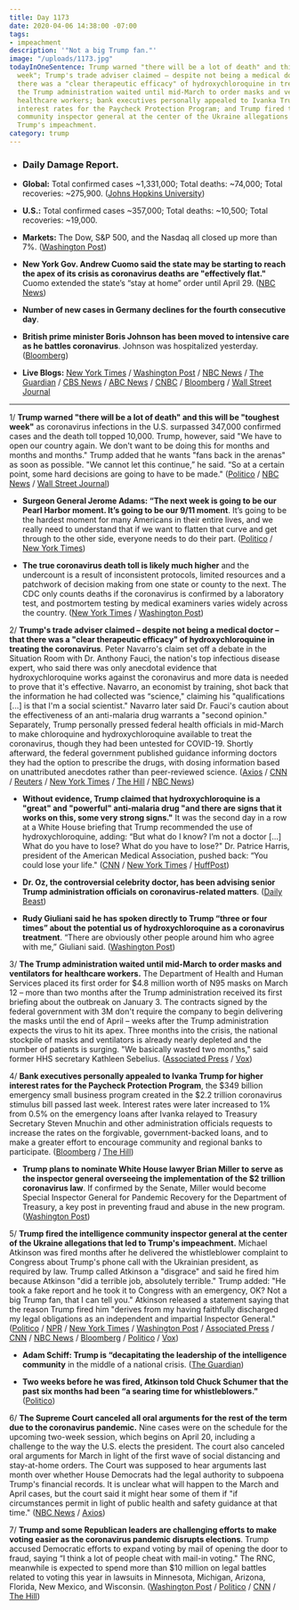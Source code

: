 ```yaml
---
title: Day 1173
date: 2020-04-06 14:38:00 -07:00
tags:
- impeachment
description: '"Not a big Trump fan."'
image: "/uploads/1173.jpg"
todayInOneSentence: Trump warned "there will be a lot of death" and this will be "toughest
  week"; Trump's trade adviser claimed – despite not being a medical doctor – that
  there was a "clear therapeutic efficacy" of hydroxychloroquine in treating the coronavirus;
  the Trump administration waited until mid-March to order masks and ventilators for
  healthcare workers; bank executives personally appealed to Ivanka Trump for higher
  interest rates for the Paycheck Protection Program; and Trump fired the intelligence
  community inspector general at the center of the Ukraine allegations that led to
  Trump's impeachment.
category: trump
---
```


* ### Daily Damage Report.

* **Global:** Total confirmed cases \~1,331,000; Total deaths: \~74,000; Total recoveries: \~275,900. ([Johns Hopkins University](https://coronavirus.jhu.edu/map.html))

* **U.S.:** Total confirmed cases \~357,000; Total deaths: \~10,500; Total recoveries: \~19,000.

* **Markets:** The Dow, S&P 500, and the Nasdaq all closed up more than 7%. ([Washington Post](https://www.washingtonpost.com/business/2020/04/06/stocks-markets-today-economy-coronavirus/))

* **New York Gov. Andrew Cuomo said the state may be starting to reach the apex of its crisis as coronavirus deaths are "effectively flat."** Cuomo extended the state’s “stay at home” order until April 29. ([NBC News](https://www.nbcnews.com/news/us-news/new-york-coronavirus-deaths-effectively-flat-u-s-braces-peak-n1177626))

* **Number of new cases in Germany declines for the fourth consecutive day**.

* **British prime minister Boris Johnson has been moved to intensive care as he battles coronavirus**. Johnson was hospitalized yesterday. ([Bloomberg](https://www.bloomberg.com/news/articles/2020-04-06/hospitalized-johnson-triggers-questions-over-who-is-running-u-k?srnd=premium))

* **Live Blogs:** [New York Times](https://www.nytimes.com/2020/04/06/world/coronavirus-live-news-updates.html) / [Washington Post](https://www.washingtonpost.com/world/2020/04/06/coronavirus-latest-news/?hpid=hp_hp-banner-main_virus-ticker-115am%3Aprime-time%2Fpromo&itid=hp_hp-banner-main_virus-ticker-115am%3Aprime-time%2Fpromo) / [NBC News](https://www.nbcnews.com/health/health-news/live-blog/2020-04-06-coronavirus-news-n1177341) / [The Guardian](https://www.theguardian.com/us-news/live/2020/apr/06/coronavirus-us-live-trump-worst-week-america-us-election-news-latest-updates) / [CBS News](https://www.cbsnews.com/live-updates/coronavirus-pandemic-covid-19-latest-news-2020-04-06/) / [ABC News](https://abcnews.go.com/Politics/coronavirus-government-response-updates-white-house-warns-dire/story?id=69996826) / [CNBC](https://www.cnbc.com/2020/04/06/coronavirus-live-updates.html) / [Bloomberg](https://www.bloomberg.com/news/articles/2020-04-05/u-k-premier-in-hospital-hotspot-deaths-slowing-virus-update?srnd=premium&sref=MIBMEEoj) / [Wall Street Journal](https://www.wsj.com/livecoverage/coronavirus-2020-04-06?mod=article_inline&mod=hp_lead_pos7) 

---

1/ **Trump warned "there will be a lot of death" and this will be "toughest week"** as coronavirus infections in the U.S. surpassed 347,000 confirmed cases and
the death toll topped 10,000. Trump, however, said "We have to open our country again. We don't want to be doing this for months and months and months." Trump added that he wants "fans back in the arenas" as soon as possible. "We cannot let this continue,” he said. “So at a certain point, some hard decisions are going to have to be made." ([Politico](https://www.politico.com/news/2020/04/04/trump-predicts-toughest-week-coronavirus-164836) / [NBC News](https://www.nbcnews.com/news/us-news/donald-trump-warns-there-will-be-lot-death-u-s-n1177061) / [Wall Street Journal](https://www.wsj.com/articles/u-s-coronavirus-death-toll-nears-10-000-11586166530?mod=hp_lead_pos1))

* **Surgeon General Jerome Adams: “The next week is going to be our Pearl Harbor moment. It’s going to be our 9/11 moment**. It’s going to be the hardest moment for many Americans in their entire lives, and we really need to understand that if we want to flatten that curve and get through to the other side, everyone needs to do their part. ([Politico](https://www.politico.com/news/2020/04/05/white-house-trump-funding-states-coronavirus-165783) / [New York Times](https://www.nytimes.com/2020/04/05/us/coronavirus-aid-governors-pearl-harbor.html))

* **The true coronavirus death toll is likely much higher** and the undercount is a result of inconsistent protocols, limited resources and a patchwork of decision making from one state or county to the next. The CDC only counts deaths if the coronavirus is confirmed by a laboratory test, and postmortem testing by medical examiners varies widely across the country.     ([New York Times](https://www.nytimes.com/2020/04/05/us/coronavirus-deaths-undercount.html) / [Washington Post](https://www.washingtonpost.com/investigations/coronavirus-death-toll-americans-are-almost-certainly-dying-of-covid-19-but-being-left-out-of-the-official-count/2020/04/05/71d67982-747e-11ea-87da-77a8136c1a6d_story.html))

2/ **Trump's trade adviser claimed – despite not being a medical doctor – that there was a "clear therapeutic efficacy" of hydroxychloroquine in treating the coronavirus**. Peter Navarro's claim set off a debate in the Situation Room with Dr. Anthony Fauci, the nation's top infectious disease expert, who said there was only anecdotal evidence that hydroxychloroquine works against the coronavirus and more data is needed to prove that it's effective. Navarro, an economist by training, shot back that the information he had collected was “science," claiming his "qualifications \[...\] is that I'm a social scientist." Navarro later said Dr. Fauci's caution about the effectiveness of an anti-malaria drug warrants a "second opinion." Separately, Trump personally pressed federal health officials in mid-March to make chloroquine and hydroxychloroquine available to treat the coronavirus, though they had been untested for COVID-19. Shortly afterward, the federal government published guidance informing doctors they had the option to prescribe the drugs, with dosing information based on unattributed anecdotes rather than peer-reviewed science. ([Axios](https://www.axios.com/coronavirus-hydroxychloroquine-white-house-01306286-0bbc-4042-9bfe-890413c6220d.html) / [CNN](https://www.cnn.com/2020/04/05/politics/white-house-malaria-drug-hydroxychloroquine-disagreement/index.html) / [Reuters](https://www.reuters.com/article/us-health-coronavirus-usa-guidance-exclu-idUSKBN21M0R2) / [New York Times](https://www.nytimes.com/2020/04/03/us/politics/coronavirus-trump-medical-advisers.html) / [The Hill](https://thehill.com/policy/healthcare/public-global-health/491251-trump-pushed-health-officials-to-make-anti-malaria) / [NBC News](https://www.nbcnews.com/politics/donald-trump/top-trump-aid-says-fauci-s-caution-possible-coronavirus-treatment-n1177666))

* **Without evidence, Trump claimed that hydroxychloroquine is a "great" and "powerful" anti-malaria drug "and there are signs that it works on this, some very strong signs."** It was the second day in a row at a White House briefing that Trump recommended the use of hydroxychloroquine, adding: “But what do I know? I’m not a doctor \[...\] What do you have to lose? What do you have to lose?" Dr. Patrice Harris, president of the American Medical Association, pushed back: “You could lose your life." ([CNN](https://www.cnn.com/2020/04/05/politics/timeline-trump-promises-coronavirus/index.html) / [New York Times](https://www.nytimes.com/2020/04/05/us/politics/trump-hydroxychloroquine-coronavirus.html) / [HuffPost](https://www.huffpost.com/entry/ama-president-trump-hydroxychloroquine_n_5e8a9914c5b6e7d76c663197))

* **Dr. Oz, the controversial celebrity doctor, has been advising senior Trump administration officials on coronavirus-related matters**. ([Daily Beast](https://www.thedailybeast.com/trump-eyes-accused-quack-dr-oz-for-coronavirus-and-hydroxychloroquine-advice))

* **Rudy Giuliani said he has spoken directly to Trump “three or four times” about the potential us of hydroxychloroquine as a coronavirus treatment**. “There are obviously other people around him who agree with me,” Giuliani said. ([Washington Post](https://www.washingtonpost.com/politics/giuliani-a-familiar-voice-in-trumps-ear-promotes-experimental-coronavirus-treatments/2020/04/05/d4b3b56a-7438-11ea-85cb-8670579b863d_story.html))

3/ **The Trump administration waited until mid-March to order masks and ventilators for healthcare workers.** The Department of Health and Human Services placed its first order for $4.8 million worth of N95 masks on March 12 – more than two months after the Trump administration received its first briefing about the outbreak on January 3. The contracts signed by the federal government with 3M don't require the company to begin delivering the masks until the end of April – weeks after the Trump administration expects the virus to hit its apex. Three months into the crisis, the national stockpile of masks and ventilators is already nearly depleted and the number of patients is surging. "We basically wasted two months," said former HHS secretary Kathleen Sebelius. ([Associated Press](https://apnews.com/090600c299a8cf07f5b44d92534856bc) / [Vox](https://www.vox.com/2020/4/5/21208802/coronavirus-trump-ventilators-masks-march))

4/ **Bank executives personally appealed to Ivanka Trump for higher interest rates for the Paycheck Protection Program**, the $349 billion emergency small business program created in the $2.2 trillion coronavirus stimulus bill passed last week. Interest rates were later increased to 1% from 0.5% on the emergency loans after Ivanka relayed to Treasury Secretary Steven Mnuchin and other administration officials requests to increase the rates on the forgivable, government-backed loans, and to make a greater effort to encourage community and regional banks to participate. ([Bloomberg](https://www.bloomberg.com/news/articles/2020-04-03/banks-made-direct-appeal-to-ivanka-trump-over-sba-program?sref=MIBMEEoj) / [The Hill](https://thehill.com/homenews/administration/491109-bank-executives-sought-guidance-on-small-business-loan-program-from))

* **Trump plans to nominate White House lawyer Brian Miller to serve as the inspector general overseeing the implementation of the $2 trillion coronavirus law**. If confirmed by the Senate, Miller would become Special Inspector General for Pandemic Recovery for the Department of Treasury, a key post in preventing fraud and abuse in the new program. ([Washington Post](https://www.washingtonpost.com/business/2020/04/03/trump-coronavirus-inspector-general-brian-miller/))

5/ **Trump fired the intelligence community inspector general at the center of the Ukraine allegations that led to Trump's impeachment.** Michael Atkinson was fired months after he delivered the whistleblower complaint to Congress about Trump's phone call with the Ukrainian president, as required by law. Trump called Atkinson a "disgrace" and said he fired him because Atkinson "did a terrible job, absolutely terrible." Trump added: "He took a fake report and he took it to Congress with an emergency, OK? Not a big Trump fan, that I can tell you." Atkinson released a statement saying that the reason Trump fired him "derives from my having faithfully discharged my legal obligations as an independent and impartial Inspector General." ([Politico](https://www.politico.com/news/2020/04/05/atkinson-trump-fired-whistleblower-complaint-167371) / [NPR](https://www.npr.org/2020/04/03/827195027/president-trump-fires-intelligence-community-inspector-general-michael-atkinson) / [New York Times](https://www.nytimes.com/2020/04/03/us/trump-inspector-general-intelligence-fired.html) / [Washington Post](https://www.washingtonpost.com/national-security/trump-says-he-will-fire-intelligence-watchdog-at-center-of-ukraine-allegations-that-led-to-impeachment/2020/04/03/d0b873d4-761c-11ea-87da-77a8136c1a6d_story.html) / [Associated Press](https://apnews.com/57def4c165e6f2ea1d4bf1b0091e4101) / [CNN](https://www.cnn.com/2020/04/03/politics/trump-fires-inspector-general-michael-atkinson/index.html) / [NBC News](https://www.nbcnews.com/politics/national-security/trump-firing-inspector-general-who-flagged-ukraine-whistleblower-complaint-n1176576) / [Bloomberg](https://www.bloomberg.com/news/articles/2020-04-04/trump-fires-watchdog-who-raised-alarm-about-whistle-blower) / [Politico](https://www.politico.com/amp/news/2020/04/03/trump-fires-intelligence-community-inspector-general-164287) / [Vox](https://www.vox.com/policy-and-politics/2020/4/4/21207988/trump-intelligence-inspector-general-atkinson-ukraine-impeachment))

* **Adam Schiff: Trump is “decapitating the leadership of the intelligence community** in the middle of a national crisis. ([The Guardian](https://www.theguardian.com/us-news/2020/apr/04/donald-trump-decapitating-intelligence-leadership-coronavirus-crisis-senior-democrat))

* **Two weeks before he was fired, Atkinson told Chuck Schumer that the past six months had been “a searing time for whistleblowers."** ([Politico](https://www.politico.com/news/2020/04/04/ousted-intel-watchdog-private-letter-to-chuck-schumer-164995))

6/ **The Supreme Court canceled all oral arguments for the rest of the term due to the coronavirus pandemic.** Nine cases were on the schedule for the upcoming two-week session, which begins on April 20, including a challenge to the way the U.S. elects the president. The court also canceled oral arguments for March in light of the first wave of social distancing and stay-at-home orders. The Court was supposed to hear arguments last month over whether House Democrats had the legal authority to subpoena Trump's financial records. It is unclear what will happen to the March and April cases, but the court said it might hear some of them if "if circumstances permit in light of public health and safety guidance at that time." ([NBC News](https://www.nbcnews.com/politics/politics-news/supreme-court-cancels-oral-arguments-rest-term-n1176351) / [Axios](https://www.axios.com/trump-tax-returns-supreme-court-coronavirus-6f2f2791-8e6d-42af-95fc-964881a7b45f.html))

7/ **Trump and some Republican leaders are challenging efforts to make voting easier as the coronavirus pandemic disrupts elections**. Trump accused Democratic efforts to expand voting by mail of opening the door to fraud, saying “I think a lot of people cheat with mail-in voting." The RNC, meanwhile is expected to spend more than $10 million on legal battles related to voting this year in lawsuits in Minnesota, Michigan, Arizona, Florida, New Mexico, and Wisconsin. ([Washington Post](https://www.washingtonpost.com/politics/trump-gop-challenge-efforts-to-make-voting-easier-amid-coronavirus-pandemic/2020/04/04/61f889fe-75bb-11ea-87da-77a8136c1a6d_story.html) / [Politico](https://www.politico.com/news/2020/04/03/trump-2020-election-legal-battle-coronavirus-162152) / [CNN](https://www.cnn.com/2020/04/03/politics/vote-by-mail-coronavirus/) / [The Hill](https://thehill.com/homenews/administration/491126-trump-says-he-opposes-mail-in-voting-for-november))